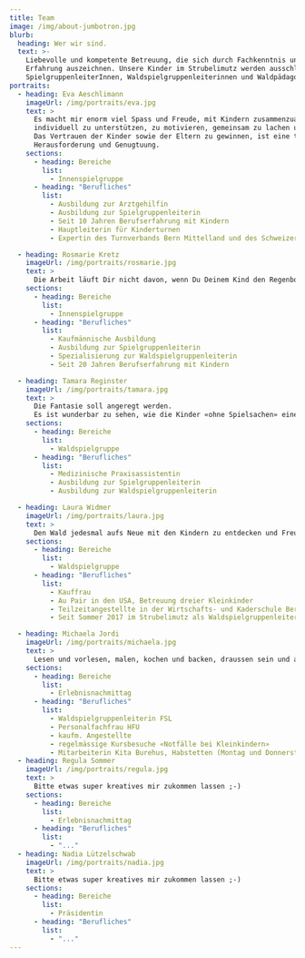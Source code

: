 ```yaml
---
title: Team
image: /img/about-jumbotron.jpg
blurb:
  heading: Wer wir sind.
  text: >-
    Liebevolle und kompetente Betreuung, die sich durch Fachkenntnis und
    Erfahrung auszeichnen. Unsere Kinder im Strubelimutz werden ausschliesslich von ausgebildeten
    SpielgruppenleiterInnen, Waldspielgruppenleiterinnen und Waldpädagogen betreut. Ergänzt wird das Team auch immer wieder von SpielgruppenleiterInnen in Ausbildung.
portraits:
  - heading: Eva Aeschlimann
    imageUrl: /img/portraits/eva.jpg
    text: >
      Es macht mir enorm viel Spass und Freude, mit Kindern zusammenzuarbeiten, sie
      individuell zu unterstützen, zu motivieren, gemeinsam zu lachen und fröhlich zu sein.
      Das Vertrauen der Kinder sowie der Eltern zu gewinnen, ist eine tägliche
      Herausforderung und Genugtuung.
    sections:
      - heading: Bereiche
        list:
          - Innenspielgruppe
      - heading: "Berufliches"
        list:
          - Ausbildung zur Arztgehilfin
          - Ausbildung zur Spielgruppenleiterin
          - Seit 10 Jahren Berufserfahrung mit Kindern
          - Hauptleiterin für Kinderturnen
          - Expertin des Turnverbands Bern Mittelland und des Schweizerischen Turnverbands J&S-Kids-Expertin

  - heading: Rosmarie Kretz
    imageUrl: /img/portraits/rosmarie.jpg
    text: >
      Die Arbeit läuft Dir nicht davon, wenn Du Deinem Kind den Regenbogen zeigst – aber der Regenbogen wartet nicht, bis Du mit der Arbeit fertig bist.
    sections:
      - heading: Bereiche
        list:
          - Innenspielgruppe
      - heading: "Berufliches"
        list:
          - Kaufmännische Ausbildung
          - Ausbildung zur Spielgruppenleiterin
          - Spezialisierung zur Waldspielgruppenleiterin
          - Seit 20 Jahren Berufserfahrung mit Kindern

  - heading: Tamara Reginster
    imageUrl: /img/portraits/tamara.jpg
    text: >
      Die Fantasie soll angeregt werden. 
      Es ist wunderbar zu sehen, wie die Kinder «ohne Spielsachen» einen ganzen Morgen im Wald verbringen.
    sections:
      - heading: Bereiche
        list:
          - Waldspielgruppe
      - heading: "Berufliches"
        list:
          - Medizinische Praxisassistentin
          - Ausbildung zur Spielgruppenleiterin
          - Ausbildung zur Waldspielgruppenleiterin

  - heading: Laura Widmer
    imageUrl: /img/portraits/laura.jpg
    text: >
      Den Wald jedesmal aufs Neue mit den Kindern zu entdecken und Freude an der Natur zu haben.
    sections:
      - heading: Bereiche
        list:
          - Waldspielgruppe
      - heading: "Berufliches"
        list:
          - Kauffrau
          - Au Pair in den USA, Betreuung dreier Kleinkinder
          - Teilzeitangestellte in der Wirtschafts- und Kaderschule Bern
          - Seit Sommer 2017 im Strubelimutz als Waldspielgruppenleiterin

  - heading: Michaela Jordi
    imageUrl: /img/portraits/michaela.jpg
    text: >
      Lesen und vorlesen, malen, kochen und backen, draussen sein und auf Reisen gehen!
    sections:
      - heading: Bereiche
        list:
          - Erlebnisnachmittag
      - heading: "Berufliches"
        list:
          - Waldspielgruppenleiterin FSL
          - Personalfachfrau HFU
          - kaufm. Angestellte
          - regelmässige Kursbesuche «Notfälle bei Kleinkindern»
          - Mitarbeiterin Kita Burehus, Habstetten (Montag und Donnerstag, seit 2011)
  - heading: Regula Sommer
    imageUrl: /img/portraits/regula.jpg
    text: >
      Bitte etwas super kreatives mir zukommen lassen ;-)
    sections:
      - heading: Bereiche
        list:
          - Erlebnisnachmittag
      - heading: "Berufliches"
        list:
          - "..."
  - heading: Nadia Lützelschwab
    imageUrl: /img/portraits/nadia.jpg
    text: >
      Bitte etwas super kreatives mir zukommen lassen ;-)
    sections:
      - heading: Bereiche
        list:
          - Präsidentin
      - heading: "Berufliches"
        list:
          - "..."
---
```

